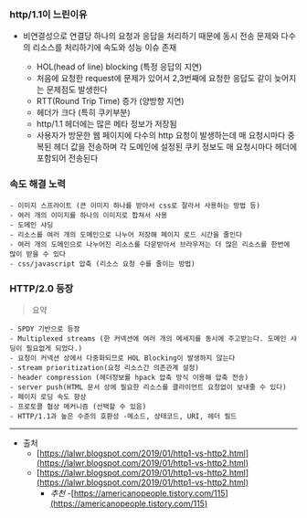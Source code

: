 ### http/1.1이 느린이유

- 비연결성으로 연결당 하나의 요청과 응답을 처리하기 때문에 동시 전송 문제와 다수의 리소스를 처리하기에 속도와 성능 이슈 존재

  - HOL(head of line) blocking (특정 응답의 지연)
  - 처음에 요청한 request에 문제가 있어서 2,3번째에 요청한 응답도 같이 늦어지는 문제점도 발생한다
  - RTT(Round Trip Time) 증가 (양방향 지연)
  - 헤더가 크다 (특히 쿠키부분)
  - http/1.1 헤더에는 많은 메타 정보가 저장됨
  - 사용자가 방문한 웹 페이지에 다수의 http 요청이 발생하는데 매 요청시마다 중복된 헤더 값을 전송하며 각 도메인에 설정된 쿠키 정보도 매 요청시마다 헤더에 포함되어 전송된다

### 속도 해결 노력

    - 이미지 스프라이트 (큰 이미지 하나를 받아서 css로 잘라서 사용하는 방법 등)
    - 여러 개의 이미지를 하나의 이미지로 합쳐서 사용
    - 도메인 샤딩
    - 리소스를 여러 개의 도메인으로 나누어 저장해 페이지 로드 시간을 줄인다
    - 여러 개의 도메인으로 나누어진 리소스를 다운받아서 브라우저는 더 많은 리소스를 한번에 많이 받을 수 있다
    - css/javascript 압축 (리소스 요청 수를 줄이는 방법)

### HTTP/2.0 등장

> 요약

    - SPDY 기반으로 등장
    - Multiplexed streams (한 커넥션에 여러 개의 메세지를 동시에 주고받는다. 도메인 샤딩이 필요없게 되었다.)
    - 요청이 커넥션 상에서 다중화되므로 HOL Blocking이 발생하지 않는다
    - stream prioritization(요청 리소스간 의존관계 설정)
    - header compression (헤더정보를 hpack 압축 방식 이용해 압축 전송)
    - server push(HTML 문서 상에 필요한 리소스를 클라이언트 요청없이 보내줄 수 있다)
    - 페이지 로딩 속도 향상
    - 프로토콜 협상 메커니즘 (선택할 수 있음)
    - HTTP/1.1과 높은 수준의 호환성 -메소드, 상태코드, URI, 헤더 필드

---

- 출처
  - [https://lalwr.blogspot.com/2019/01/http1-vs-http2.html](https://lalwr.blogspot.com/2019/01/http1-vs-http2.html)
  - [https://lalwr.blogspot.com/2019/01/http1-vs-http2.html](https://lalwr.blogspot.com/2019/01/http1-vs-http2.html)
    - _추천_ -[https://americanopeople.tistory.com/115](https://americanopeople.tistory.com/115)
